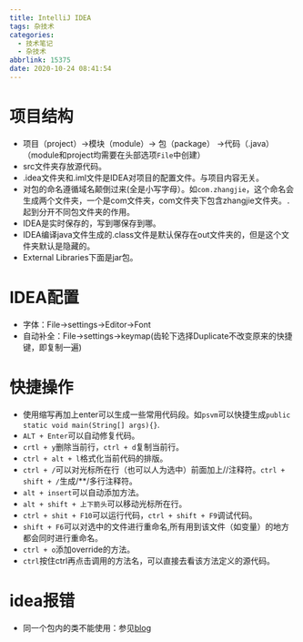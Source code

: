 ```yaml
---
title: IntelliJ IDEA
tags: 杂技术
categories:
  - 技术笔记
  - 杂技术
abbrlink: 15375
date: 2020-10-24 08:41:54
---
```


# 项目结构

* 项目（project）->模块（module）-> 包（package） ->代码（.java）（module和project均需要在头部选项`File`中创建）
* src文件夹存放源代码。
* .idea文件夹和.iml文件是IDEA对项目的配置文件。与项目内容无关。
* 对包的命名遵循域名颠倒过来(全是小写字母）。如`com.zhangjie`，这个命名会生成两个文件夹，一个是com文件夹，com文件夹下包含zhangjie文件夹。`.`起到分开不同包文件夹的作用。
* IDEA是实时保存的，写到哪保存到哪。
* IDEA编译java文件生成的.class文件是默认保存在out文件夹的，但是这个文件夹默认是隐藏的。
* External Libraries下面是jar包。

# IDEA配置

* 字体：File->settings->Editor->Font
* 自动补全：File->settings->keymap(齿轮下选择Duplicate不改变原来的快捷键，即复制一遍)
# 快捷操作

* 使用缩写再加上enter可以生成一些常用代码段。如`psvm`可以快捷生成`public static void main(String[] args){}`.
* `ALT + Enter`可以自动修复代码。
* `crtl + y`删除当前行，`ctrl + d`复制当前行。
* `ctrl + alt + l`格式化当前代码的排版。
* `ctrl + /`可以对光标所在行（也可以人为选中）前面加上//注释符。`ctrl + shift + /`生成/**/多行注释符。
* `alt + insert`可以自动添加方法。
* `alt + shift + 上下箭头`可以移动光标所在行。
* `ctrl + shit + F10`可以运行代码，`ctrl + shift + F9`调试代码。
* `shift + F6`可以对选中的文件进行重命名,所有用到该文件（如变量）的地方都会同时进行重命名。
* `ctrl + o`添加override的方法。
* `ctrl`按住ctrl再点击调用的方法名，可以直接去看该方法定义的源代码。

# idea报错

* 同一个包内的类不能使用：参见[blog](https://www.cnblogs.com/wanghongsen/p/12574807.html)